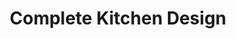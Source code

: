 ---
title: "Complete Kitchen Design"
url: /saint-clair-shores/complete-kitchen-design/
shop: Küchen
---